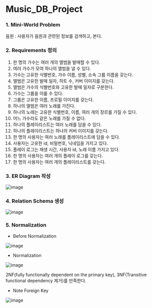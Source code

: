 # Music_DB_Project

### 1. Mini-World Problem
음원
: 사용자가 음원과 관련된 정보를 검색하고, 본다.

### 2. Requirements 정의
1. 한 명의 가수는 여러 개의 앨범을 발매할 수 있다.
2. 여러 가수가 모여 하나의 앨범을 낼 수 있다.
3. 가수는 고유한 식별번호, 가수 이름, 성별, 소속 그룹 이름을 갖는다.
4. 앨범은 고유한 발매 일자, 하트 수, 커버 이미지를 갖는다.
5. 앨범은 가수의 식별번호와 고유한 발매 일자로 구분한다.
6. 가수는 그룹을 이룰 수 있다.
7. 그룹은 고유한 이름, 프로필 이미지를 갖는다.
8. 하나의 앨범은 여러 노래를 가진다.
9. 하나의 노래는 고유한 식별번호, 이름, 여러 개의 장르를 가질 수 있다.
10. 어느 가수라도 같은 노래를 가질 수 없다.
11. 하나의 플레이리스트는 여러 노래를 담을 수 있다.
12. 하나의 플레이리스트는 하나의 커버 이미지를 갖는다.
13. 한 명의 사용자는 여러 노래를 플레이리스트에 담을 수 있다.
14. 사용자는 고유한 id, 비밀번호, 닉네임을 가지고 있다.
15. 플레이 로그는 재생 시간, 사용자 id, 노래 이름 가지고 있다.
16. 한 명의 사용자는 여러 개의 플레이 로그를 갖는다.
17. 한 명의 사용자는 여러 개의 플레이리스트를 갖는다.

### 3. ER Diagram 작성

![image](https://github.com/hajimin1/Music_DB_Project/assets/81867274/633755d1-95e4-4065-b9b7-40410487ae93)


### 4. Relation Schema 생성

![image](https://github.com/hajimin1/Music_DB_Project/assets/81867274/a0d34360-dcc8-4d09-bbef-91d548601862)


### 5. Normalization

- Before Normalization

![image](https://github.com/hajimin1/Music_DB_Project/assets/81867274/1f01c531-012b-4ed2-824d-86d0ab9d6119)


- Normalization

![image](https://github.com/hajimin1/Music_DB_Project/assets/81867274/5b17e0e6-4977-4faa-ba30-ab0ef8ea31bc)

2NF(fully functionally dependent on the primary key), 3NF(Transitive functional dependency 제거)를 만족한다.


- Note Foreign Key
  
![image](https://github.com/hajimin1/Music_DB_Project/assets/81867274/ee447458-5f6c-4929-af2d-06716d6d954e)
